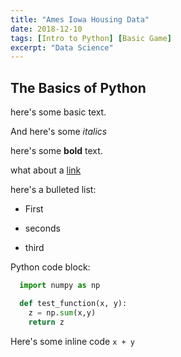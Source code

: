 ```yaml
---
title: "Ames Iowa Housing Data"
date: 2018-12-10
tags: [Intro to Python] [Basic Game]
excerpt: "Data Science"
---
```


## The Basics of Python

here's some basic text.

And here's some *italics*

here's some **bold** text.

what about a [link](https://github.com/jwasham12)

here's a bulleted list:
* First
+ seconds
- third

Python code block:
```Python
  import numpy as np

  def test_function(x, y):
    z = np.sum(x,y)
    return z
```
Here's some inline code `x + y`
